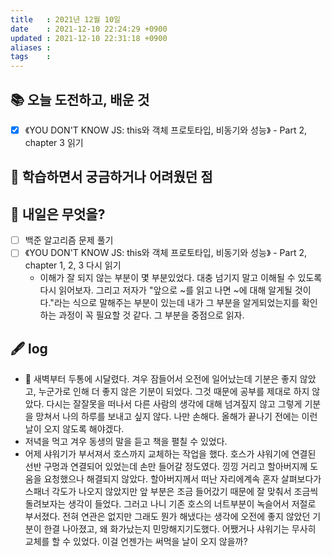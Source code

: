 ```yaml
---
title   : 2021년 12월 10일 
date    : 2021-12-10 22:24:29 +0900
updated : 2021-12-10 22:31:18 +0900
aliases : 
tags    : 
---
```

## 📚 오늘 도전하고, 배운 것
- [x] 《YOU DON'T KNOW JS: this와 객체 프로토타입, 비동기와 성능》 - Part 2, chapter 3 읽기

## 🤔 학습하면서 궁금하거나 어려웠던 점 

## 🌅 내일은 무엇을?
- [ ] 백준 알고리즘 문제 풀기
- [ ] 《YOU DON'T KNOW JS: this와 객체 프로토타입, 비동기와 성능》 - Part 2, chapter 1, 2, 3 다시 읽기  
  - 이해가 잘 되지 않는 부분이 몇 부분있었다. 대충 넘기지 말고 이해될 수 있도록 다시 읽어보자. 그리고 저자가 "앞으로 ~를 읽고 나면 ~에 대해 알게될 것이다."라는 식으로 말해주는 부분이 있는데 내가 그 부분을 알게되었는지를 확인하는 과정이 꼭 필요할 것 같다. 그 부분을 중점으로 읽자. 

## 🖋 log
- 🤯 새벽부터 두통에 시달렸다. 겨우 잠들어서 오전에 일어났는데 기분은 좋지 않았고, 누군가로 인해 더 좋지 않은 기분이 되었다. 그것 때문에 공부를 제대로 하지 않았다. 다시는 잘잘못을 떠나서 다른 사람의 생각에 대해 넘겨짚지 않고 그렇게 기분을 망쳐서 나의 하루를 보내고 싶지 않다. 나만 손해다. 올해가 끝나기 전에는 이런 날이 오지 않도록 해야겠다.  
- 저녁을 먹고 겨우 동생의 말을 듣고 책을 펼칠 수 있었다. 
- 어제 샤워기가 부서져서 호스까지 교체하는 작업을 했다. 호스가 샤워기에 연결된 선반 구멍과 연결되어 있었는데 손만 들어갈 정도였다. 낑낑 거리고 할아버지께 도움을 요청했으나 해결되지 않았다. 할아버지께서 떠난 자리에계속 혼자 살펴보다가 스패너 각도가 나오지 않았지만 앞 부분은 조금 들어갔기 때문에 잘 맞춰서 조금씩 돌려보자는 생각이 들었다. 그러고 나니 기존 호스의 너트부분이 녹슬어서 저절로 부서졌다. 전혀 연관은 없지만 그래도 뭔가 해냈다는 생각에 오전에 좋지 않았던 기분이 한결 나아졌고, 왜 화가났는지 민망해지기도했다. 어쨌거나 샤워기는 무사히 교체를 할 수 있었다. 이걸 언젠가는 써먹을 날이 오지 않을까? 

